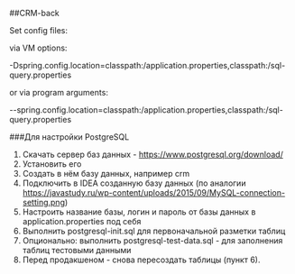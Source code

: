 ﻿##CRM-back




Set config files:

via VM options:

-Dspring.config.location=classpath:/application.properties,classpath:/sql-query.properties

or via program arguments:

--spring.config.location=classpath:/application.properties,classpath:/sql-query.properties







###Для настройки PostgreSQL

1) Скачать сервер баз данных - https://www.postgresql.org/download/
2) Установить его
3) Создать в нём базу данных, например crm
4) Подключить в IDEA созданную базу данных (по аналогии https://javastudy.ru/wp-content/uploads/2015/09/MySQL-connection-setting.png)
5) Настроить название базы, логин и пароль от базы данных в application.properties под себя
6) Выполнить postgresql-init.sql для первоначальной разметки таблиц
7) Опционально: выполнить postgresql-test-data.sql - для заполнения таблиц тестовыми данными
8) Перед продакшеном - снова пересоздать таблицы (пункт 6).
